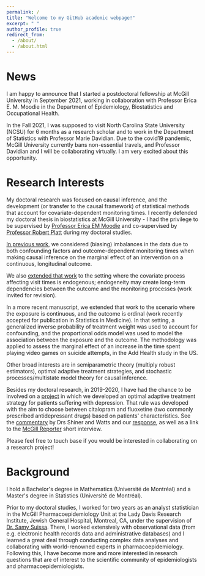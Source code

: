 ```yaml
---
permalink: /
title: "Welcome to my GitHub academic webpage!"
excerpt: " "
author_profile: true
redirect_from: 
  - /about/
  - /about.html
---
```



News
======

I am happy to announce that I started a postdoctoral fellowship at McGill University in September 2021, working in collaboration with Professor Erica E. M. Moodie in the Department of Epidemiology, Biostatistics and Occupational Health.  

In the Fall 2021, I was supposed to visit North Carolina State University (NCSU) for 6 months as a research scholar and to work in the Department of Statistics with Professor Marie Davidian. Due to the covid19 pandemic, McGill University currently bans non-essential travels, and Professor Davidian and I will be collaborating virtually. I am very excited about this opportunity.  

 
Research Interests
======

My doctoral research was focused on causal inference, and the development (or transfer to the causal framework) of statistical methods that account for covariate-dependent monitoring times. I recently defended my doctoral thesis in biostatistics at McGill University - I had the privilege to be supervised by <a href="https://www.ericamoodie.com/">Professor Erica EM Moodie</a> and co-supervised by <a href="https://www.mcgill.ca/epi-biostat-occh/robert-william-platt">Professor Robert Platt</a> during my doctoral studies. 

<a href="https://janiecoulombestat.github.io/publication/2020-04-25-paper-1-Weighted-Regression">In previous work</a>, we considered (biasing) imbalances in the data due to both confounding factors and outcome-dependent monitoring times when making causal inference on the marginal effect of an intervention on a continuous, longitudinal outcome. 

We also <a href="https://arxiv.org/pdf/2106.14364.pdf">extended that work</a> to the setting where the covariate process affecting visit times is endogenous; endogeneity may create long-term dependencies between the outcome and the monitoring processes (work invited for revision).

In a more recent manuscript, we extended that work to the scenario where the exposure is continuous, and the outcome is ordinal (work recently accepted for publication in Statistics in Medicine). In that setting, a generalized inverse probability of treatment weight was used to account for confounding, and the proportional odds model was used to model the association between the exposure and the outcome. The methodology was applied to assess the marginal effect of an increase in the time spent playing video games on suicide attempts, in the Add Health study in the US.

Other broad interests are in semiparametric theory (multiply robust estimators), optimal adaptive treatment strategies, and stochastic processes/multistate model theory for causal inference. 

Besides my doctoral research, in 2019-2020, I have had the chance to be involved on a <a href="https://janiecoulombestat.github.io/publication/2020-10-08-paper-2-ADDrugs">project</a> in which we developed an optimal adaptive treatment strategy for patients suffering with depression. That rule was developed with the aim to choose between citalopram and fluoxetine (two commonly prescribed antidepressant drugs) based on patients' characteristics. See the <a href="https://academic.oup.com/aje/advance-article/doi/10.1093/aje/kwaa261/6028713?searchresult=1">commentary</a> by Drs Shiner and Watts and our <a href="https://janiecoulombestat.github.io/publication/2020-12-04-paper-3-Response-AD">response</a>, as well as a link to the  <a href="https://reporter.mcgill.ca/individual-patients-arent-average-patients-personalized-approaches-to-depression/">McGill Reporter</a> short interview.  

Please feel free to touch base if you would be interested in collaborating on a research project!

Background
======

I hold a Bachelor's degree in Mathematics (Université de Montréal) and a Master's degree in Statistics (Université de Montréal).

Prior to my doctoral studies, I worked for two years as an analyst statistician in the McGill Pharmacoepidemiology Unit at the Lady Davis Research Institute, Jewish General Hospital, Montreal, CA, under the supervision of <a href="http://www.ladydavis.ca/fr/samysuissa">Dr. Samy Suissa</a>. There, I worked extensively with observational data (from e.g. electronic health records data and administrative databases) and I learned a great deal through conducting complex data analyses and collaborating with world-renowned experts in pharmacoepidemiology. Following this, I have become more and more interested in research questions that are of interest to the scientific community of epidemiologists and pharmacoepidemiologists. 
 

 
 
